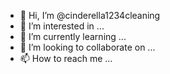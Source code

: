 - 👋 Hi, I’m @cinderella1234cleaning
- 👀 I’m interested in ...
- 🌱 I’m currently learning ...
- 💞️ I’m looking to collaborate on ...
- 📫 How to reach me ...

<!---
cinderella1234cleaning/cinderella1234cleaning is a ✨ special ✨ repository because its `README.md` (this file) appears on your GitHub profile.
You can click the Preview link to take a look at your changes.
--->
